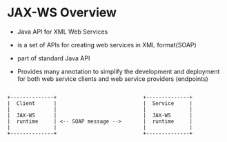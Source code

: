 # JAX-WS Overview

- Java API for XML Web Services
- is a set of APIs for creating web services in XML format(SOAP)
- part of standard Java API

- Provides many annotation to simplify the development and deployment for both
  web service clients and web service providers (endpoints)


```shell

+--------------+                            +--------------+
|  Client      |                            |  Service     |
|              |                            |              |
|  JAX-WS      |                            |  JAX-WS      |
|  runtime     | <-- SOAP message -->       |  runtime     |
|              |                            |              |
+--------------+                            +--------------+
```

